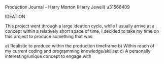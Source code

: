 Production Journal - Harry Morton (Harry Jewell) u31566409

IDEATION

This project went through a large ideation cycle, while I usually arrive at a concept within a relatively short space of time,
I decided to take my time on this project to produce something that was: 

a) Realistic to produce within the production timeframe
b) Within reach of my current coding and programming knowledge/skillset
c) A personally interesting/unique concept to engage with


